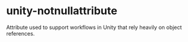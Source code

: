 # unity-notnullattribute
Attribute used to support workflows in Unity that rely heavily on object references.
